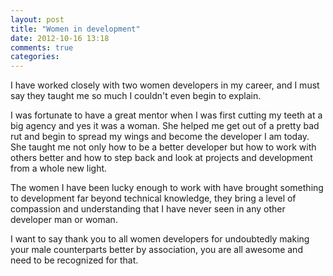 ```yaml
---
layout: post
title: "Women in development"
date: 2012-10-16 13:18
comments: true
categories:
---
```


I have worked closely with two women developers in my career, and I must say they taught me so much I couldn't even begin to explain.<!-- more -->

I was fortunate to have a great mentor when I was first cutting my teeth at a big agency and yes it was a woman. She helped me get out of a pretty bad rut and begin to spread my wings and become the developer I am today. She taught me not only how to be a better developer but how to work with others better and how to step back and look at projects and development from a whole new light.

The women I have been lucky enough to work with have brought something to development far beyond technical knowledge, they bring a level of compassion and understanding that I have never seen in any other developer man or woman.

I want to say thank you to all women developers for undoubtedly making your male counterparts better by association, you are all awesome and need to be recognized for that.

